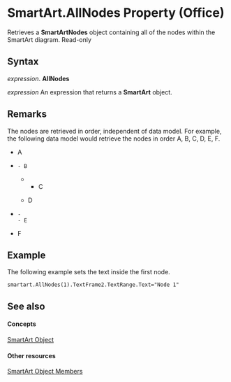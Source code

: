 
# SmartArt.AllNodes Property (Office)

Retrieves a  **SmartArtNodes** object containing all of the nodes within the SmartArt diagram. Read-only


## Syntax

 _expression_. **AllNodes**

 _expression_ An expression that returns a **SmartArt** object.


## Remarks

The nodes are retrieved in order, independent of data model. For example, the following data model would retrieve the nodes in order A, B, C, D, E, F.


- A
    
- 
      - B
    
  - 
      - C
    
  - D
    
- 
      - 
      - E
    
- F
    

## Example

The following example sets the text inside the first node.


```
smartart.AllNodes(1).TextFrame2.TextRange.Text="Node 1"
```


## See also


#### Concepts


[SmartArt Object](24332c9b-87c9-7678-9d9f-9e25f2370afc.md)
#### Other resources


[SmartArt Object Members](60a9e7bf-8948-2c30-f206-61e7c46c1928.md)
